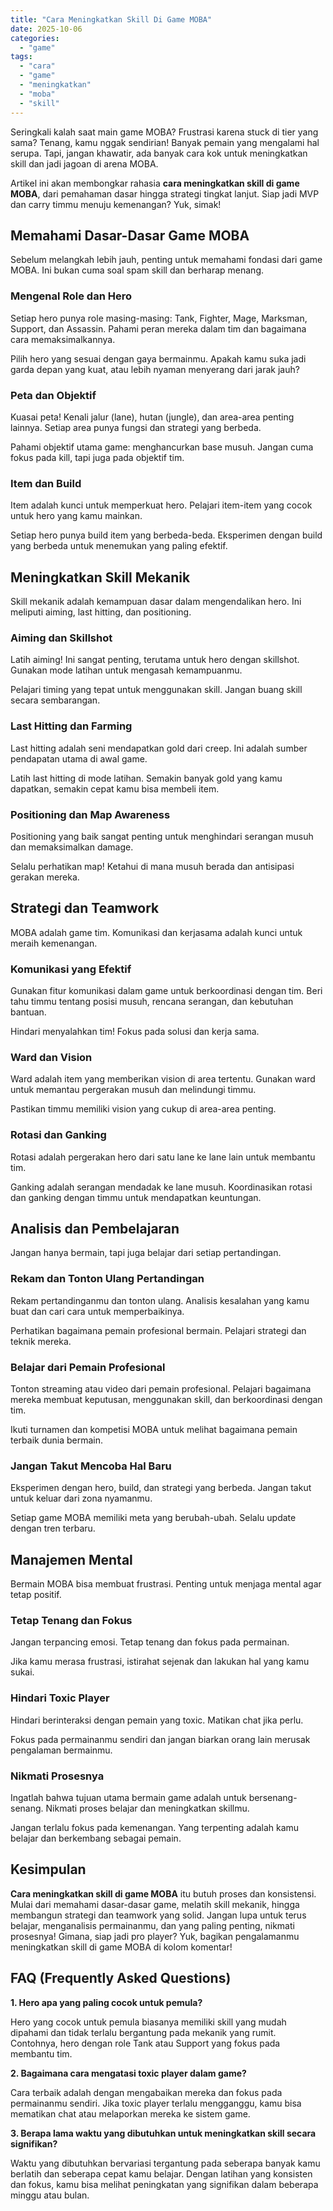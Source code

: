 ```yaml
---
title: "Cara Meningkatkan Skill Di Game MOBA"
date: 2025-10-06
categories: 
  - "game"
tags: 
  - "cara"
  - "game"
  - "meningkatkan"
  - "moba"
  - "skill"
---
```


Seringkali kalah saat main game MOBA? Frustrasi karena stuck di tier yang sama? Tenang, kamu nggak sendirian! Banyak pemain yang mengalami hal serupa. Tapi, jangan khawatir, ada banyak cara kok untuk meningkatkan skill dan jadi jagoan di arena MOBA.

Artikel ini akan membongkar rahasia **cara meningkatkan skill di game MOBA**, dari pemahaman dasar hingga strategi tingkat lanjut. Siap jadi MVP dan carry timmu menuju kemenangan? Yuk, simak!

## Memahami Dasar-Dasar Game MOBA

Sebelum melangkah lebih jauh, penting untuk memahami fondasi dari game MOBA. Ini bukan cuma soal spam skill dan berharap menang.

### Mengenal Role dan Hero

Setiap hero punya role masing-masing: Tank, Fighter, Mage, Marksman, Support, dan Assassin. Pahami peran mereka dalam tim dan bagaimana cara memaksimalkannya.

Pilih hero yang sesuai dengan gaya bermainmu. Apakah kamu suka jadi garda depan yang kuat, atau lebih nyaman menyerang dari jarak jauh?

### Peta dan Objektif

Kuasai peta! Kenali jalur (lane), hutan (jungle), dan area-area penting lainnya. Setiap area punya fungsi dan strategi yang berbeda.

Pahami objektif utama game: menghancurkan base musuh. Jangan cuma fokus pada kill, tapi juga pada objektif tim.

### Item dan Build

Item adalah kunci untuk memperkuat hero. Pelajari item-item yang cocok untuk hero yang kamu mainkan.

Setiap hero punya build item yang berbeda-beda. Eksperimen dengan build yang berbeda untuk menemukan yang paling efektif.

## Meningkatkan Skill Mekanik

Skill mekanik adalah kemampuan dasar dalam mengendalikan hero. Ini meliputi aiming, last hitting, dan positioning.

### Aiming dan Skillshot

Latih aiming! Ini sangat penting, terutama untuk hero dengan skillshot. Gunakan mode latihan untuk mengasah kemampuanmu.

Pelajari timing yang tepat untuk menggunakan skill. Jangan buang skill secara sembarangan.

### Last Hitting dan Farming

Last hitting adalah seni mendapatkan gold dari creep. Ini adalah sumber pendapatan utama di awal game.

Latih last hitting di mode latihan. Semakin banyak gold yang kamu dapatkan, semakin cepat kamu bisa membeli item.

### Positioning dan Map Awareness

Positioning yang baik sangat penting untuk menghindari serangan musuh dan memaksimalkan damage.

Selalu perhatikan map! Ketahui di mana musuh berada dan antisipasi gerakan mereka.

## Strategi dan Teamwork

MOBA adalah game tim. Komunikasi dan kerjasama adalah kunci untuk meraih kemenangan.

### Komunikasi yang Efektif

Gunakan fitur komunikasi dalam game untuk berkoordinasi dengan tim. Beri tahu timmu tentang posisi musuh, rencana serangan, dan kebutuhan bantuan.

Hindari menyalahkan tim! Fokus pada solusi dan kerja sama.

### Ward dan Vision

Ward adalah item yang memberikan vision di area tertentu. Gunakan ward untuk memantau pergerakan musuh dan melindungi timmu.

Pastikan timmu memiliki vision yang cukup di area-area penting.

### Rotasi dan Ganking

Rotasi adalah pergerakan hero dari satu lane ke lane lain untuk membantu tim.

Ganking adalah serangan mendadak ke lane musuh. Koordinasikan rotasi dan ganking dengan timmu untuk mendapatkan keuntungan.

## Analisis dan Pembelajaran

Jangan hanya bermain, tapi juga belajar dari setiap pertandingan.

### Rekam dan Tonton Ulang Pertandingan

Rekam pertandinganmu dan tonton ulang. Analisis kesalahan yang kamu buat dan cari cara untuk memperbaikinya.

Perhatikan bagaimana pemain profesional bermain. Pelajari strategi dan teknik mereka.

### Belajar dari Pemain Profesional

Tonton streaming atau video dari pemain profesional. Pelajari bagaimana mereka membuat keputusan, menggunakan skill, dan berkoordinasi dengan tim.

Ikuti turnamen dan kompetisi MOBA untuk melihat bagaimana pemain terbaik dunia bermain.

### Jangan Takut Mencoba Hal Baru

Eksperimen dengan hero, build, dan strategi yang berbeda. Jangan takut untuk keluar dari zona nyamanmu.

Setiap game MOBA memiliki meta yang berubah-ubah. Selalu update dengan tren terbaru.

## Manajemen Mental

Bermain MOBA bisa membuat frustrasi. Penting untuk menjaga mental agar tetap positif.

### Tetap Tenang dan Fokus

Jangan terpancing emosi. Tetap tenang dan fokus pada permainan.

Jika kamu merasa frustrasi, istirahat sejenak dan lakukan hal yang kamu sukai.

### Hindari Toxic Player

Hindari berinteraksi dengan pemain yang toxic. Matikan chat jika perlu.

Fokus pada permainanmu sendiri dan jangan biarkan orang lain merusak pengalaman bermainmu.

### Nikmati Prosesnya

Ingatlah bahwa tujuan utama bermain game adalah untuk bersenang-senang. Nikmati proses belajar dan meningkatkan skillmu.

Jangan terlalu fokus pada kemenangan. Yang terpenting adalah kamu belajar dan berkembang sebagai pemain.

## Kesimpulan

**Cara meningkatkan skill di game MOBA** itu butuh proses dan konsistensi. Mulai dari memahami dasar-dasar game, melatih skill mekanik, hingga membangun strategi dan teamwork yang solid. Jangan lupa untuk terus belajar, menganalisis permainanmu, dan yang paling penting, nikmati prosesnya! Gimana, siap jadi pro player? Yuk, bagikan pengalamanmu meningkatkan skill di game MOBA di kolom komentar!

## FAQ (Frequently Asked Questions)

**1\. Hero apa yang paling cocok untuk pemula?**

Hero yang cocok untuk pemula biasanya memiliki skill yang mudah dipahami dan tidak terlalu bergantung pada mekanik yang rumit. Contohnya, hero dengan role Tank atau Support yang fokus pada membantu tim.

**2\. Bagaimana cara mengatasi toxic player dalam game?**

Cara terbaik adalah dengan mengabaikan mereka dan fokus pada permainanmu sendiri. Jika toxic player terlalu mengganggu, kamu bisa mematikan chat atau melaporkan mereka ke sistem game.

**3\. Berapa lama waktu yang dibutuhkan untuk meningkatkan skill secara signifikan?**

Waktu yang dibutuhkan bervariasi tergantung pada seberapa banyak kamu berlatih dan seberapa cepat kamu belajar. Dengan latihan yang konsisten dan fokus, kamu bisa melihat peningkatan yang signifikan dalam beberapa minggu atau bulan.
